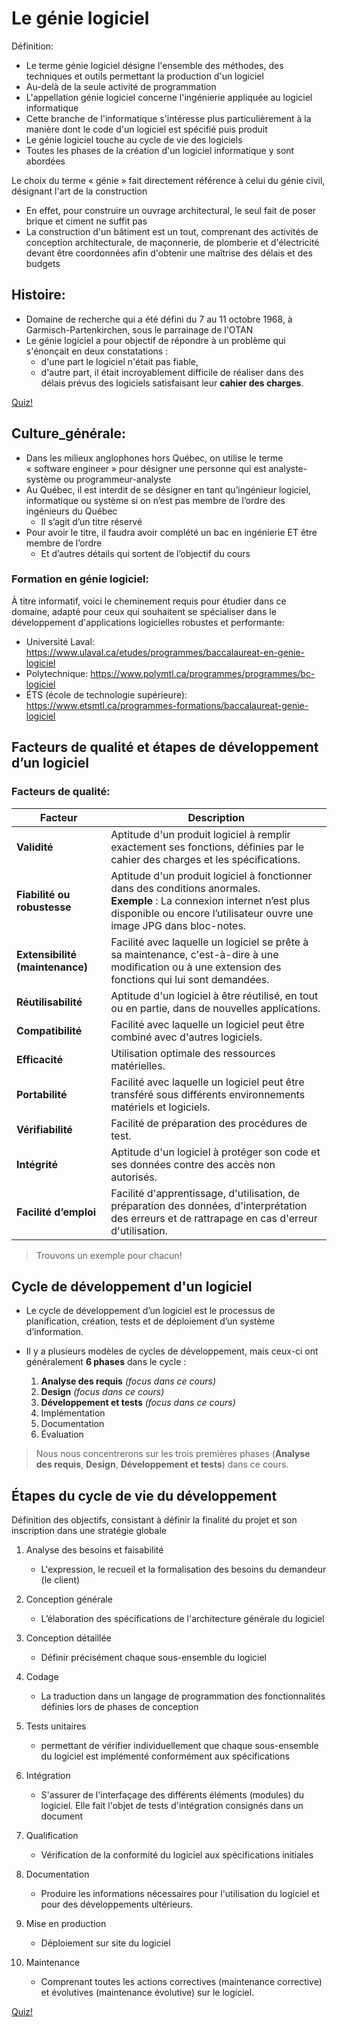 # Le génie logiciel

Définition:

- Le terme génie logiciel désigne l'ensemble des méthodes, des techniques et outils permettant la production d'un logiciel
- Au-delà de la seule activité de programmation
- L'appellation génie logiciel concerne l'ingénierie appliquée au logiciel informatique
- Cette branche de l'informatique s'intéresse plus particulièrement à la manière dont le code d'un logiciel est spécifié puis produit
- Le génie logiciel touche au cycle de vie des logiciels
- Toutes les phases de la création d'un logiciel informatique y sont abordées

Le choix du terme « génie » fait directement référence à celui du génie civil, désignant l'art de la construction

- En effet, pour construire un ouvrage architectural, le seul fait de poser brique et ciment ne suffit pas
- La construction d'un bâtiment est un tout, comprenant des activités de conception architecturale, de maçonnerie, de plomberie et d'électricité devant être coordonnées afin d'obtenir une maîtrise des délais et des budgets

## Histoire:
- Domaine de recherche qui a été défini du 7 au 11 octobre 1968, à Garmisch-Partenkirchen, sous le parrainage de l'OTAN
- Le génie logiciel a pour objectif de répondre à un problème qui s'énonçait en deux constatations : 
    - d'une part le logiciel n'était pas fiable,
    - d'autre part, il était incroyablement difficile de réaliser dans des délais prévus des logiciels satisfaisant leur **cahier des charges**.


[Quiz!](quiz2.md)

## Culture_générale:

- Dans les milieux anglophones hors Québec, on utilise le terme « software engineer » pour désigner une personne qui est analyste-système ou programmeur-analyste
- Au Québec, il est interdit de se désigner en tant qu’ingénieur logiciel, informatique ou système si on n’est pas membre de l’ordre des ingénieurs du Québec
    - Il s’agit d’un titre réservé
- Pour avoir le titre, il faudra avoir complété un bac en ingénierie ET être membre de l’ordre
    - Et d’autres détails qui sortent de l’objectif du cours


### Formation en génie logiciel:


À titre informatif, voici le cheminement requis pour étudier dans ce domaine, adapté pour ceux qui souhaitent se spécialiser dans le développement d'applications logicielles robustes et performante:
- Université Laval: https://www.ulaval.ca/etudes/programmes/baccalaureat-en-genie-logiciel
- Polytechnique: https://www.polymtl.ca/programmes/programmes/bc-logiciel
- ÉTS (école de technologie supérieure): https://www.etsmtl.ca/programmes-formations/baccalaureat-genie-logiciel 


## Facteurs de qualité et étapes de développement d’un logiciel

### Facteurs de qualité:

| **Facteur**              | **Description**                                                                                                                                       |
|--------------------------|-------------------------------------------------------------------------------------------------------------------------------------------------------|
| **Validité**             | Aptitude d'un produit logiciel à remplir exactement ses fonctions, définies par le cahier des charges et les spécifications.                        |
| **Fiabilité ou robustesse** | Aptitude d'un produit logiciel à fonctionner dans des conditions anormales. <br> **Exemple** : La connexion internet n’est plus disponible ou encore l’utilisateur ouvre une image JPG dans bloc-notes. |
| **Extensibilité (maintenance)** | Facilité avec laquelle un logiciel se prête à sa maintenance, c'est-à-dire à une modification ou à une extension des fonctions qui lui sont demandées. |
| **Réutilisabilité**       | Aptitude d'un logiciel à être réutilisé, en tout ou en partie, dans de nouvelles applications.                                                       |
| **Compatibilité**         | Facilité avec laquelle un logiciel peut être combiné avec d'autres logiciels.                                                                        |
| **Efficacité**          | Utilisation optimale des ressources matérielles.                                                                                                     |
| **Portabilité**         | Facilité avec laquelle un logiciel peut être transféré sous différents environnements matériels et logiciels.                                         |
| **Vérifiabilité**       | Facilité de préparation des procédures de test.                                                                                                      |
| **Intégrité**           | Aptitude d'un logiciel à protéger son code et ses données contre des accès non autorisés.                                                            |
| **Facilité d’emploi**   | Facilité d'apprentissage, d'utilisation, de préparation des données, d'interprétation des erreurs et de rattrapage en cas d'erreur d'utilisation.    |

> Trouvons un exemple pour chacun!


## Cycle de développement d'un logiciel


- Le cycle de développement d’un logiciel est le processus de planification, création, tests et de déploiement d’un système d’information.
- Il y a plusieurs modèles de cycles de développement, mais ceux-ci ont généralement **6 phases** dans le cycle :

  1. **Analyse des requis** *(focus dans ce cours)*
  2. **Design** *(focus dans ce cours)*
  3. **Développement et tests** *(focus dans ce cours)*
  4. Implémentation
  5. Documentation
  6. Évaluation

> Nous nous concentrerons sur les trois premières phases (**Analyse des requis**, **Design**, **Développement et tests**) dans ce cours.

## Étapes du cycle de vie du développement

Définition des objectifs, consistant à définir la finalité du projet et son inscription dans une stratégie globale
1. Analyse des besoins et faisabilité
    - L'expression, le recueil et la formalisation des besoins du demandeur (le client)
2. Conception générale
    - L’élaboration des spécifications de l'architecture générale du logiciel
3. Conception détaillée
    - Définir précisément chaque sous-ensemble du logiciel

4. Codage 
    - La traduction dans un langage de programmation des fonctionnalités définies lors de phases de conception
5. Tests unitaires
    - permettant de vérifier individuellement que chaque sous-ensemble du logiciel est implémenté conformément aux spécifications
6. Intégration
    - S'assurer de l'interfaçage des différents éléments (modules) du logiciel. Elle fait l'objet de tests d'intégration consignés dans un document
7. Qualification
    - Vérification de la conformité du logiciel aux spécifications initiales

8. Documentation
    - Produire les informations nécessaires pour l'utilisation du logiciel et pour des développements ultérieurs.
9. Mise en production
    - Déploiement sur site du logiciel
10. Maintenance
    - Comprenant toutes les actions correctives (maintenance corrective) et évolutives (maintenance évolutive) sur le logiciel.


[Quiz!](quiz3.md)